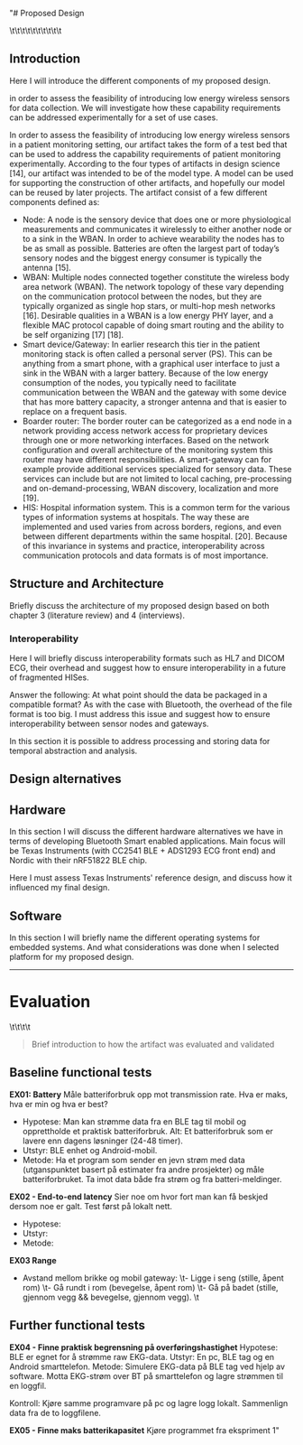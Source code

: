 "# Proposed Design


\t\t\t\t\t\t\t\t\t\t
## Introduction 

Here I will introduce the different components of my proposed design.

in order to assess the feasibility of introducing low energy wireless sensors for data collection. We will investigate how these capability requirements can be addressed experimentally for a set of use cases.

In order to assess the feasibility of introducing low energy wireless sensors in a patient monitoring setting, our artifact takes the form of a test bed that can be used to address the capability requirements of patient monitoring experimentally. According to the four types of artifacts in design science [14], our artifact was intended to be of the model type. A model can be used for supporting the construction of other artifacts, and hopefully our model can be reused by later projects. The artifact consist of a few different components defined as:

- Node: A node is the sensory device that does one or more physiological measurements and communicates it wirelessly to either another node or to a sink in the WBAN. In order to achieve wearability the nodes has to be as small as possible. Batteries are often the largest part of today’s sensory nodes and the biggest energy consumer is typically the antenna [15].
- WBAN: Multiple nodes connected together constitute the wireless body area network (WBAN). The network topology of these vary depending on the communication protocol between the nodes, but they are typically organized as single hop stars, or multi-hop mesh networks [16]. Desirable qualities in a WBAN is a low energy PHY layer, and a flexible MAC protocol capable of doing smart routing and the ability to be self organizing [17] [18].
- Smart device/Gateway: In earlier research this tier in the patient monitoring stack is often called a personal server (PS). This can be anything from a smart phone, with a graphical user interface to just a sink in the WBAN with a larger battery. Because of the low energy consumption of the nodes, you typically need  to facilitate communication between the WBAN and the gateway with some device that has more battery capacity, a stronger antenna and that is easier to replace on a frequent basis. 
- Boarder router: The border router can be categorized as a end node in a network providing access network access for proprietary devices through one or more networking interfaces. Based on the network configuration and overall architecture of the monitoring system this router may have different responsibilities. A smart-gateway can for example provide additional services specialized for sensory data. These services can include but are not limited to local caching, pre-processing and on-demand-processing, WBAN discovery, localization and more [19].
- HIS: Hospital information system. This is a common term for the various types of information systems at hospitals. The way these are implemented and used varies from across borders, regions, and even between different departments within the same hospital. [20]. Because of this invariance in systems and practice, interoperability across communication protocols and data formats is of most importance.

## Structure and Architecture

Briefly discuss the architecture of my proposed design based on both chapter 3 (literature review) and 4 (interviews).

### Interoperability

Here I will briefly discuss interoperability formats such as HL7 and DICOM ECG, their overhead and suggest how to ensure interoperability in a future of fragmented HISes.

Answer the following: At what point should the data be packaged in a compatible format? As with the case with Bluetooth, the overhead of the file format is too big. I must address this issue and suggest how to ensure interoperability between sensor nodes and gateways.

In this section it is possible to address processing and storing data for temporal abstraction and analysis. 

## Design alternatives

<!-- One possible configuration could be wiring up a patient with 10 electrodes, but only having 3 of them activated at a time. Further, one would need to calculate the trade off between doing the ECG analysis onboard the chip versus streaming the data continuously to a WBAN gateway. Either way, the central monitoring station would get notified when abnormalities happened. If the signals were fuzzy, or the doctor demanded higher resolution{1} the remaining 7 electrodes could be activated resulting in a 12-lead ECG. This would match the existing practice of doing low resolution monitoring, and getting details on demand. -->

## Hardware

In this section I will discuss the different hardware alternatives we have in terms of developing Bluetooth Smart enabled applications. Main focus will be Texas Instruments (with CC2541 BLE + ADS1293 ECG front end) and Nordic with their nRF51822 BLE chip.

Here I must assess Texas Instruments' reference design, and discuss how it influenced my final design.

## Software

In this section I will briefly name the different operating systems for embedded systems. And what considerations was done when I selected platform for my proposed design.

---

# Evaluation

\t\t\t\t
> Brief introduction to how the artifact was evaluated and validated


## Baseline functional tests


**EX01: Battery**
Måle batteriforbruk opp mot transmission rate. Hva er maks, hva er min og hva er best?

- Hypotese: Man kan strømme data fra en BLE tag til mobil og opprettholde et praktisk batteriforbruk. Alt: Et batteriforbruk som er lavere enn dagens løsninger (24-48 timer).
- Utstyr: BLE enhet og Android-mobil.
- Metode: Ha et program som sender en jevn strøm med data (utganspunktet basert på estimater fra andre prosjekter) og måle batteriforbruket. Ta imot data både fra strøm og fra batteri-meldinger.


**EX02 - End-to-end latency**
Sier noe om hvor fort man kan få beskjed dersom noe er galt. Test først på lokalt nett.

- Hypotese:
- Utstyr:
- Metode:



**EX03 Range**
- Avstand mellom brikke og mobil gateway: 
\t- Ligge i seng (stille, åpent rom)
\t- Gå rundt i rom (bevegelse, åpent rom)
\t- Gå på badet (stille, gjennom vegg && bevegelse, gjennom vegg).
\t

## Further functional tests

**EX04 - Finne praktisk begrensning på overføringshastighet**
Hypotese: BLE er egnet for å strømme raw EKG-data.
Utstyr: En pc, BLE tag og en Android smarttelefon.
Metode: Simulere EKG-data på BLE tag ved hjelp av software. Motta EKG-strøm over BT på smarttelefon og lagre strømmen til en loggfil.

Kontroll: Kjøre samme programvare på pc og lagre logg lokalt. Sammenlign data fra de to loggfilene.


**EX05 - Finne maks batterikapasitet**
Kjøre programmet fra ekspriment 1"